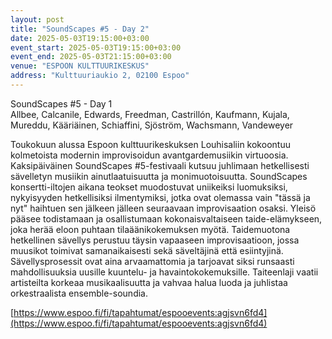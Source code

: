 ```yaml
---
layout: post
title: "SoundScapes #5 - Day 2"
date: 2025-05-03T19:15:00+03:00
event_start: 2025-05-03T19:15:00+03:00
event_end: 2025-05-03T21:15:00+03:00
venue: "ESPOON KULTTUURIKESKUS"
address: "Kulttuuriaukio 2, 02100 Espoo"
---
```


SoundScapes #5 - Day 1  
Allbee, Calcanile, Edwards, Freedman, Castrillón, Kaufmann, Kujala, Mureddu, Kääriäinen, Schiaffini, Sjöström, Wachsmann, Vandeweyer  
  
Toukokuun alussa Espoon kulttuurikeskuksen Louhisaliin kokoontuu kolmetoista modernin improvisoidun avantgardemusiikin virtuoosia. Kaksipäiväinen SoundScapes #5-festivaali kutsuu juhlimaan hetkellisesti sävelletyn musiikin ainutlaatuisuutta ja monimuotoisuutta. SoundScapes konsertti-iltojen aikana teokset muodostuvat uniikeiksi luomuksiksi, nykyisyyden hetkellisiksi ilmentymiksi, jotka ovat olemassa vain "tässä ja nyt" haihtuen sen jälkeen jälleen seuraavaan improvisaation osaksi. Yleisö pääsee todistamaan ja osallistumaan kokonaisvaltaiseen taide-elämykseen, joka herää eloon puhtaan tilaäänikokemuksen myötä. Taidemuotona hetkellinen sävellys perustuu täysin vapaaseen improvisaatioon, jossa muusikot toimivat samanaikaisesti sekä säveltäjinä että esiintyjinä. Sävellysprosessit ovat aina arvaamattomia ja tarjoavat siksi runsaasti mahdollisuuksia uusille kuuntelu- ja havaintokokemuksille. Taiteenlaji vaatii artisteilta korkeaa musikaalisuutta ja vahvaa halua luoda ja juhlistaa orkestraalista ensemble-soundia.  
  
[https://www.espoo.fi/fi/tapahtumat/espooevents:agjsvn6fd4](https://www.espoo.fi/fi/tapahtumat/espooevents:agjsvn6fd4)
